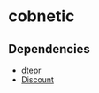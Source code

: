 # cobnetic

## Dependencies

- [dtepr](https://github.com/radiant64/dtepr/)
- [Discount](http://www.pell.portland.or.us/~orc/Code/discount/)
